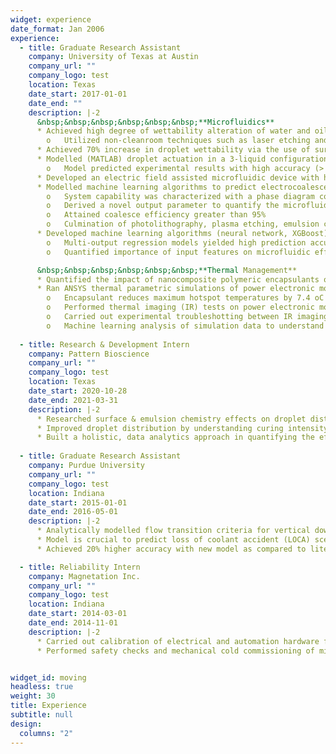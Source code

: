 ```yaml
---
widget: experience
date_format: Jan 2006
experience:
  - title: Graduate Research Assistant
    company: University of Texas at Austin
    company_url: ""
    company_logo: test
    location: Texas
    date_start: 2017-01-01
    date_end: ""
    description: |-2
      &nbsp;&nbsp;&nbsp;&nbsp;&nbsp;&nbsp;**Microfluidics**
      * Achieved high degree of wettability alteration of water and oil droplets via passive (surface engineering, surfactants) and active (electrowetting) techniques
        o	Utilized non-cleanroom techniques such as laser etching and wet etching for surface characterization 
      * Achieved 70% increase in droplet wettability via the use of surfactants and electrowetting
      * Modelled (MATLAB) droplet actuation in a 3-liquid configuration under dielectrophoresis
        o	Model predicted experimental results with high accuracy (> 95%) based on electrohydrodynamic physics
      * Developed an electric field assisted microfluidic device with high capability in droplet coalescence and generation
      * Modelled machine learning algorithms to predict electrocoalescence & droplet generation efficiency of microfluidic device <br><br>
        o	System capability was characterized with a phase diagram consisting of derived dimensionless parameters
        o	Derived a novel output parameter to quantify the microfluidic device’s effectiveness
        o	Attained coalesce efficiency greater than 95%
        o	Culmination of photolithography, plasma etching, emulsion chemistry, surfactant wettability, dielectrophoresis and image processing techniques
      * Developed machine learning algorithms (neural network, XGBoost) to predict effectiveness of microfluidic device 
        o	Multi-output regression models yielded high prediction accuracy
        o	Quantified importance of input features on microfluidic effectiveness via Shapley Additive exPlanations

      &nbsp;&nbsp;&nbsp;&nbsp;&nbsp;&nbsp;**Thermal Management**
      * Quantified the impact of nanocomposite polymeric encapsulants on packaging of power electronics modules
      * Ran ANSYS thermal parametric simulations of power electronic module through UT Austin’s supercomputer (TACC)
        o	Encapsulant reduces maximum hotspot temperatures by 7.4 oC (steady state) and 8.9 oC (transient)
        o	Performed thermal imaging (IR) tests on power electronic modules with liquid-cooled heatsink
        o	Carried out experimental troubleshotting between IR imaging and thermocouple readings
        o	Machine learning analysis of simulation data to understand thermal effect of nanocomposite encapsulants  
        
  - title: Research & Development Intern
    company: Pattern Bioscience
    company_url: ""
    company_logo: test
    location: Texas
    date_start: 2020-10-28
    date_end: 2021-03-31
    description: |-2     
      * Researched surface & emulsion chemistry effects on droplet distribution in microchannel cells
      * Improved droplet distribution by understanding curing intensity and thermal effects
      * Built a holistic, data analytics approach in quantifying the effects of surfactants on droplet emulsion stability   
    
  - title: Graduate Research Assistant
    company: Purdue University
    company_url: ""
    company_logo: test
    location: Indiana
    date_start: 2015-01-01
    date_end: 2016-05-01
    description: |-2
      * Analytically modelled flow transition criteria for vertical downward two-phase flow
      * Model is crucial to predict loss of coolant accident (LOCA) scenarios in high pressure nuclear power plants
      * Achieved 20% higher accuracy with new model as compared to literature    

  - title: Reliability Intern
    company: Magnetation Inc.
    company_url: ""
    company_logo: test
    location: Indiana
    date_start: 2014-03-01
    date_end: 2014-11-01
    description: |-2
      * Carried out calibration of electrical and automation hardware for a mining plant start-up
      * Performed safety checks and mechanical cold commissioning of mining plant


widget_id: moving
headless: true
weight: 30
title: Experience
subtitle: null
design:
  columns: "2"
---
```

